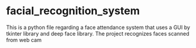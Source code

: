# facial_recognition_system
This is a python file regarding a face attendance system that uses a GUI by tkinter library  and deep face library. The project recognizes faces scanned from web cam 
